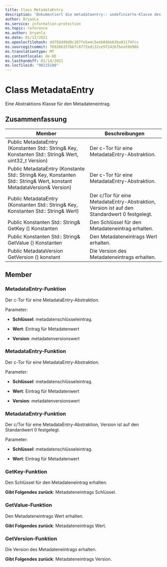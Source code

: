 ```yaml
---
title: Class MetadataEntry
description: 'Dokumentiert die metadataentry:: undefinierte-Klasse des Microsoft Information Protection (MIP) SDK.'
author: BryanLa
ms.service: information-protection
ms.topic: reference
ms.author: bryanla
ms.date: 01/13/2021
ms.openlocfilehash: dd758d49d0c207fe5e4c5eeb04bb63ba91174fcc
ms.sourcegitcommit: 76926b357bbfc8772ed132ce5f2426fbea59e98b
ms.translationtype: MT
ms.contentlocale: de-DE
ms.lasthandoff: 01/14/2021
ms.locfileid: "98215186"
---
```

# <a name="class-metadataentry"></a>Class MetadataEntry 
Eine Abstraktions Klasse für den Metadateneintrag.
  
## <a name="summary"></a>Zusammenfassung
 Member                        | Beschreibungen                                
--------------------------------|---------------------------------------------
Public MetadataEntry (Konstanten Std:: String& Key, Konstanten Std:: String& Wert, uint32_t Version)  |  Der c-Tor für eine MetadataEntry-Abstraktion.
Public MetadataEntry (Konstante Std:: String& Key, Konstanten Std:: String& Wert, konstant MetadataVersion& Version)  |  Der c-Tor für eine MetadataEntry-Abstraktion.
Public MetadataEntry (Konstanten Std:: String& Key, Konstanten Std:: String& Wert)  |  Der c/Tor für eine MetadataEntry-Abstraktion, Version ist auf den Standardwert 0 festgelegt.
Public Konstanten Std:: String& GetKey () Konstanten  |  Den Schlüssel für den Metadateneintrag erhalten.
Public Konstanten Std:: String& GetValue () Konstanten  |  Den Metadateneintrags Wert erhalten.
Public MetadataVersion GetVersion () konstant  |  Die Version des Metadateneintrags erhalten.
  
## <a name="members"></a>Member
  
### <a name="metadataentry-function"></a>MetadataEntry-Funktion
Der c-Tor für eine MetadataEntry-Abstraktion.

Parameter:  
* **Schlüssel**: metadatenschlüsseleintrag. 


* **Wert**: Eintrag für Metadatenwert 


* **Version**: metadatenversionswert


  
### <a name="metadataentry-function"></a>MetadataEntry-Funktion
Der c-Tor für eine MetadataEntry-Abstraktion.

Parameter:  
* **Schlüssel**: metadatenschlüsseleintrag. 


* **Wert**: Eintrag für Metadatenwert 


* **Version**: metadatenversionswert


  
### <a name="metadataentry-function"></a>MetadataEntry-Funktion
Der c/Tor für eine MetadataEntry-Abstraktion, Version ist auf den Standardwert 0 festgelegt.

Parameter:  
* **Schlüssel**: metadatenschlüsseleintrag. 


* **Wert**: Eintrag für Metadatenwert


  
### <a name="getkey-function"></a>GetKey-Funktion
Den Schlüssel für den Metadateneintrag erhalten.

  
**Gibt Folgendes zurück**: Metadateneintrags Schlüssel.
  
### <a name="getvalue-function"></a>GetValue-Funktion
Den Metadateneintrags Wert erhalten.

  
**Gibt Folgendes zurück**: Metadateneintrags Wert.
  
### <a name="getversion-function"></a>GetVersion-Funktion
Die Version des Metadateneintrags erhalten.

  
**Gibt Folgendes zurück**: Metadateneintrags Version.